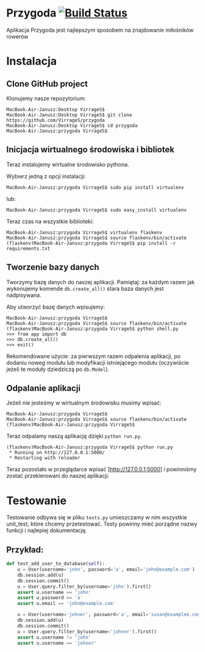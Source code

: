# Przygoda [![Build Status](https://travis-ci.org/VirrageS/przygoda.svg?branch=master)](https://travis-ci.org/VirrageS/przygoda)
Aplikacja Przygoda jest najlepszym sposobem na znajdowanie miłośników rowerów

# Instalacja

## Clone GitHub project
Klonujemy nasze repozytorium:

	MacBook-Air-Janusz:Desktop VirrageS$
	MacBook-Air-Janusz:Desktop VirrageS$ git clone https://github.com/VirrageS/przygoda
	MacBook-Air-Janusz:Desktop VirrageS$ cd przygoda
	MacBook-Air-Janusz:przygoda VirrageS$

## Inicjacja wirtualnego środowiska i bibliotek
Teraz instalujemy wirtualne środowisko pythona.

Wybierz jedną z opcji instalacji:

	MacBook-Air-Janusz:przygoda VirrageS$ sudo pip install virtualenv

lub:

	MacBook-Air-Janusz:przygoda VirrageS$ sudo easy_install virtualenv

Teraz czas na wszystkie biblioteki:

	MacBook-Air-Janusz:przygoda VirrageS$ virtualenv flaskenv
	MacBook-Air-Janusz:przygoda VirrageS$ source flaskenv/bin/activate
	(flaskenv)MacBook-Air-Janusz:przygoda VirrageS$ pip install -r requirements.txt

## Tworzenie bazy danych
Tworzymy bazę danych do naszej aplikacji. Pamiętaj: za każdym razem jak wykonujemy
komende `db.create_all()` stara baza danych jest nadpisywana.

Aby utworzyć bazę danych wpisujemy:

	MacBook-Air-Janusz:przygoda VirrageS$
	MacBook-Air-Janusz:przygoda VirrageS$ source flaskenv/bin/activate
	(flaskenv)MacBook-Air-Janusz:przygoda VirrageS$ python shell.py
	>>> from app import db
	>>> db.create_all()
	>>> exit()

Rekomendowane użycie: za pierwszym razem odpalenia aplikacji,
po dodaniu noweg modułu lub modyfikacji istniejącego modułu (oczywiście
jeżeli te moduły dziedziczą po `db.Model`).

## Odpalanie aplikacji
Jeżeli nie jesteśmy w wirtualnym środowisku musimy wpisać:

	MacBook-Air-Janusz:przygoda VirrageS$
	MacBook-Air-Janusz:przygoda VirrageS$ source flaskenv/bin/activate
	(flaskenv)MacBook-Air-Janusz:przygoda VirrageS$

Teraz odpalamy naszą aplikację dzięki `python run.py`.

	(flaskenv)MacBook-Air-Janusz:przygoda VirrageS$ python run.py
	 * Running on http://127.0.0.1:5000/
	 * Restarting with reloader

Teraz pozostało w przeglądarce wpisać [http://127.0.0.1:5000]
i powinniśmy zostać przekierowani do naszej aplikacji.


# Testowanie

Testowanie odbywa się w pliku `tests.py` umieszczamy w nim wszystkie unit_test,
które chcemy przetestować. Testy powinny mieć porządne nazwy funkcji i najlepiej
dokumentację.

## Przykład:

```python
def test_add_user_to_database(self):
	u = User(username='john', password='a', email='john@example.com')
	db.session.add(u)
	db.session.commit()
	u = User.query.filter_by(username='john').first()
	assert u.username == 'john'
	assert u.password == 'a'
	assert u.email == 'john@example.com'

	u = User(username='johner', password='a', email='susan@examplee.com')
	db.session.add(u)
	db.session.commit()
	u = User.query.filter_by(username='johner').first()
	assert u.username != 'john'
	assert u.username == 'johner'
```
